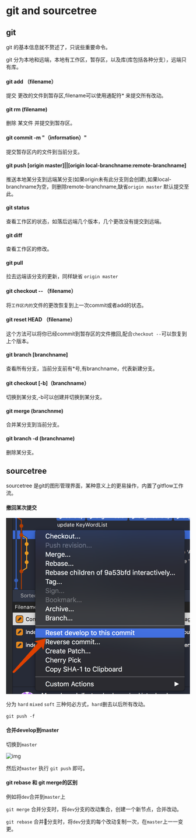 # git and sourcetree

## git

git 的基本信息就不赘述了，只说些重要命令。

git 分为本地和远端，本地有工作区，暂存区，以及库(库包括各种分支），远端只有库。

#### git add （filename）

提交 更改的文件到暂存区,filename可以使用通配符* 来提交所有改动。

#### git rm (filename)

删除 某文件 并提交到暂存区。

#### git commit -m "（information）"

提交暂存区内的文件到当前分支。

#### git push [origin master]||[origin local-branchname:remote-branchname]

推送本地某分支到远端某分支(如果origin未有此分支则会创建),如果local-branchname为空，则删除remote-branchname,缺省`origin master` 默认提交至此。

#### git status

查看工作区的状态，如落后远端几个版本，几个更改没有提交到远端。

#### git diff 

查看工作区的修改。

#### git pull 

拉去远端该分支的更新，同样缺省 `origin master`

#### git checkout -- （filename）

将`工作区内的`文件的更改恢复到上一次commit或者add的状态。

#### git reset HEAD （filename）

这个方法可以将你已经commit到暂存区的文件撤回,配合`checkout --`可以恢复到上个版本。

#### git branch [branchname]

查看所有分支，当前分支前有*号,有branchname，代表新建分支。

#### git checkout [-b]（branchname）

切换到某分支,-b可以创建并切换到某分支。

#### git merge (branchnme)

合并某分支到当前分支。

#### git branch -d (branchname)

删除某分支。

## sourcetree

sourcetree 是git的图形管理界面，某种意义上的更易操作，内置了gitflow工作流。

#### 撤回某次提交

![img](../../img/2017110101.png)

分为 `hard` `mixed` `soft` 三种何必方式，`hard`删去以后所有改动。

```git push -f```

#### 合并develop到master

切换到`master`

![img](../../img/2017110102.png)

然后对`master` 执行 `git push` 即可。

#### git rebase 和 git merge的区别

例如将`dev`合并到`master`上

`git merge` 合并分支时，将`dev`分支的改动集合，创建一个新节点，合并改动。

`git rebase` 合并分支时，将`dev`分支的每个改动复制一次，在`master`上一一变更。


